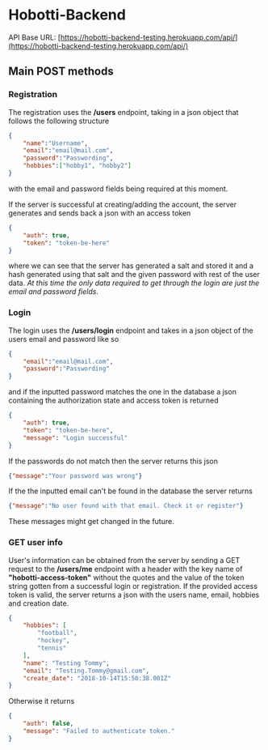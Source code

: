 # Hobotti-Backend

API Base URL:
[https://hobotti-backend-testing.herokuapp.com/api/](https://hobotti-backend-testing.herokuapp.com/api/)

## Main POST methods
### Registration
The registration uses the **/users** endpoint, taking in a json object that follows the following structure
```json
{
	"name":"Username",
	"email":"email@mail.com",
	"password":"Passwording",
	"hobbies":["hobby1", "hobby2"]
}
```
with the email and password fields being required at this moment.

If the server is successful at creating/adding the account, the server generates and sends back a json with an access token
```json
{
    "auth": true,
    "token": "token-be-here"
}
```

where we can see that the server has generated a salt and stored it and a hash generated using that salt and the given password with rest of the user data.
*At this time the only data required to get through the login are just the email and password fields.*

### Login
The login uses the **/users/login** endpoint and takes in a json object of the users email and password like so
```json
{
	"email":"email@mail.com",
	"password":"Passwording"
}
```
and if the inputted password matches the one in the database a json containing the authorization state and access token is returned
```json
{
    "auth": true,
    "token": "token-be-here",
    "message": "Login successful"
}
```

If the passwords do not match then the server returns this json
```json
{"message":"Your password was wrong"}
```
If the the inputted email can't be found in the database the server returns
```json
{"message":"No user found with that email. Check it or register"}
```
These messages might get changed in the future.

### GET user info

User's information can be obtained from the server by sending a GET request to the **/users/me** endpoint with a header with the key name of 
**"hobotti-access-token"** 
without the quotes and the value of the token string gotten from a successful login or registration.
If the provided access token is valid, the server returns a json with the users name, email, hobbies and creation date.
```json
{
    "hobbies": [
        "football",
        "hockey",
        "tennis"
    ],
    "name": "Testing Tommy",
    "email": "Testing.Tommy@gmail.com",
    "create_date": "2018-10-14T15:50:38.001Z"
}
```
Otherwise it returns
```json
{
    "auth": false,
    "message": "Failed to authenticate token."
}
```

